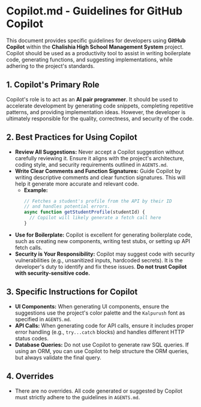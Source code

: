 # Copilot.md - Guidelines for GitHub Copilot

This document provides specific guidelines for developers using **GitHub Copilot** within the **Chalishia High School Management System** project. Copilot should be used as a productivity tool to assist in writing boilerplate code, generating functions, and suggesting implementations, while adhering to the project's standards.

## 1. Copilot's Primary Role

Copilot's role is to act as an **AI pair programmer**. It should be used to accelerate development by generating code snippets, completing repetitive patterns, and providing implementation ideas. However, the developer is ultimately responsible for the quality, correctness, and security of the code.

## 2. Best Practices for Using Copilot

*   **Review All Suggestions:** Never accept a Copilot suggestion without carefully reviewing it. Ensure it aligns with the project's architecture, coding style, and security requirements outlined in `AGENTS.md`.
*   **Write Clear Comments and Function Signatures:** Guide Copilot by writing descriptive comments and clear function signatures. This will help it generate more accurate and relevant code.
    *   **Example:**
        ```javascript
        // Fetches a student's profile from the API by their ID
        // and handles potential errors.
        async function getStudentProfile(studentId) {
          // Copilot will likely generate a fetch call here
        }
        ```
*   **Use for Boilerplate:** Copilot is excellent for generating boilerplate code, such as creating new components, writing test stubs, or setting up API fetch calls.
*   **Security is Your Responsibility:** Copilot may suggest code with security vulnerabilities (e.g., unsanitized inputs, hardcoded secrets). It is the developer's duty to identify and fix these issues. **Do not trust Copilot with security-sensitive code.**

## 3. Specific Instructions for Copilot

*   **UI Components:** When generating UI components, ensure the suggestions use the project's color palette and the `Kalpurush` font as specified in `AGENTS.md`.
*   **API Calls:** When generating code for API calls, ensure it includes proper error handling (e.g., `try...catch` blocks) and handles different HTTP status codes.
*   **Database Queries:** Do not use Copilot to generate raw SQL queries. If using an ORM, you can use Copilot to help structure the ORM queries, but always validate the final query.

## 4. Overrides

*   There are no overrides. All code generated or suggested by Copilot must strictly adhere to the guidelines in `AGENTS.md`.